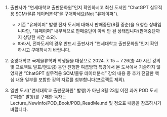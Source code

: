 1) 출판사가 "연세대학교 출판문화원"인지 확인하시고 최신 도서인 "ChatGPT 실무적용 SCM/물류 데이터분석"을 구매하세요(Not "유페이퍼").
   - 기존 "유페이퍼" 발행 전자 도서에 대해서 판매중단(8월 중순)을 요청한 상태입니다만, "유페이퍼" 내부적으로 판매중단이 아직 안 된 상태입니다(판매중단까지 상당한 시간 소요).
   - 따라서, 전자도서의 경우 반드시 출판사가 "연세대학교 출판문화원"인지 확인하시고 구매하시기 바랍니다.

2) 중앙대학교 국제물류학과 학생들을 대상으로 2024. 7. 15 ~ 7.26(총 40 시간 강의 및 프로젝트 발표/멘토링) 동안 진행한 여름방학 특강에서
   본 도서에서 기술하지 않았지만 “ChatGPT 실무적용 SCM/물류 데이터분석” 강의 내용 중
   추가 전달한 핵심 내용 일부를 포함한 강의 자료를 첨부합니다(프로젝트 제외).

3) 일반 도서("연세대학교 출판문화원" 발행)가 아닌 8월 23일 이전 과거 POD 도서("퍼플" 발행)를 구매한 독자는 Lecture_NewInfo/POD_Book/POD_ReadMe.md 및 정오표 내용을 참조하시기 바랍니다. 
